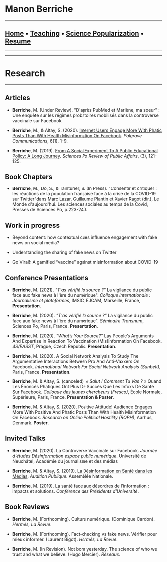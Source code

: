 # **Manon Berriche**


-----------------

## [Home](https://manonberriche.github.io/) • [Teaching](https://manonberriche.github.io/teaching.html) • [Science Popularization](https://manonberriche.github.io/General-Audience.html) • [Resume](https://drive.google.com/file/d/1syRqm-ya3dwk69_t_84dEMdOoiHAiZBB/view?usp=sharing) 

-----------------

-----------------
# Research
-----------------

## Articles

* **Berriche**, M. (Under Review). "D'après PubMed et Marlène, ma soeur" : Une enquête sur les régimes probatoires mobilisés dans la controverse vaccinale sur Facebook.

* **Berriche**, M., & Altay, S. (2020). [Internet Users Engage More With Phatic Posts Than With Health Misinformation On Facebook](https://doi.org/10.1057/s41599-020-0452-1). *Palgrave Communications*, 6(1), 1-9.

* **Berriche**, M. (2019). [From A Social Experiment To A Public Educational Policy: A Long Journey](https://07c585f3-4b08-4437-97a8-39faf6aab3a2.filesusr.com/ugd/a93557_222a9611f8a045bf9d2254176b9b2ac9.pdf). *Sciences Po Review of Public Affairs*, (3), 121-125.


## Book Chapters

* **Berriche**, M., Do, S., & Tainturier, B. (In Press). "Consentir et critiquer : les réactions de la population française face à la crise de la COVID-19 sur Twitter"dans Marc Lazar, Guillaume Plantin et Xavier Ragot (dir.), Le Monde d'aujourd'hui. Les sciences sociales au temps de la Covid, Presses de Sciences Po, p.223-240.

## Work in progress

* Beyond content: how contextual cues influence engagement with fake news on social media?

* Understanding the sharing of fake news on Twitter

* Go Viral!: A gamified “vaccine” against misinformation about COVID-19


## Conference Presentations

* **Berriche**, M. (2021). *"T'as vérifié la source ?"* La vigilance du public face aux fake news à l'ère du numérique". *Colloque internationale : Journalisme et plateformes*, IMSIC, EJCAM, Marseille, France, **Presentation**.

* **Berriche**, M. (2020). *"T'as vérifié la source ?"* La vigilance du public face aux fake news à l'ère du numérique". *Séminaire Transnum*, Sciences Po, Paris, France. **Presentation**.

* **Berriche**, M. (2020). *"What’s Your Source?”* Lay People’s Arguments And Expertise In Reaction To Vaccination (Mis)information On Facebook. *4S/EASST*, Prague, Czech Republic. **Presentation**.

* **Berriche**, M. (2020). A Social Network Analysis To Study The Argumentative Interactions Between Pro And Anti-Vaxxers On Facebook. *International Network For Social Network Analysis (Sunbelt)*, Paris, France. **Presentation**.

* **Berriche**, M. & Altay, S. (canceled). *« Salut ! Comment Tu Vas ? »* Quand Les Énoncés Phatiques Ont
Plus De Succès Que Les Infoxs De Santé Sur Facebook. *Colloque des jeunes chercheurs (Fresco)*, École
Normale, Supérieure, Paris, France. **Presentation & Poster**.

* **Berriche**, M. & Altay, S. (2020). Positive Attitude! Audience Engages More With Positive And Phatic Posts Than With Health Misinformation On Facebook. *Research on Online Political Hostility (ROPH)*, Aarhus, Denmark. **Poster**.


## Invited Talks

* **Berriche**, M. (2020). La Controverse Vaccinale sur Facebook. *Journée d'études Désinformation espace public numérique*. Université de Neuchâtel, Académie du journalisme et des médias

* **Berriche**, M. & Altay, S. (2019). [La Désinformation en Santé dans les Médias](http://videos.assemblee-nationale.fr/video.8425833_5dcd0ebadfcb2.opecst--audition-publique-sur-l-hesitation-vaccinale--14-novembre-2019?fbclid=IwAR168oIvDON4YoY3oeGiFvOBbYw5OsTwACOUDnLxgKG3Cv9r2WV0n9l8uR4). *Audition Publique*. Assemblée Nationale.

* **Berriche**, M. (2019). La santé face aux désordres de l’information : impacts et solutions. *Conférence des Présidents d'Université*.


## Book Reviews

* **Berriche**, M. (Forthcoming). Culture numérique. (Dominique Cardon). *Hermès, La Revue*.

* **Berriche**, M. (Forthcoming). Fact-checking vs fake news. Vérifier pour mieux informer. (Laurent Bigot). *Hermès, La Revue*.

* **Berriche**, M. (In Revision). Not born yesterday. The science of who we trust and what we believe. (Hugo Mercier). *Réseaux*.

